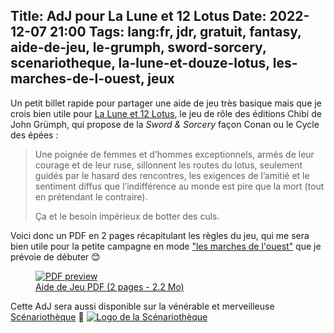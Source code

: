 Title: AdJ pour La Lune et 12 Lotus
Date: 2022-12-07 21:00
Tags: lang:fr, jdr, gratuit, fantasy, aide-de-jeu, le-grumph, sword-sorcery, scenariotheque, la-lune-et-douze-lotus, les-marches-de-l-ouest, jeux
---

Un petit billet rapide pour partager une aide de jeu très basique mais que je crois bien utile
pour [La Lune et 12 Lotus](http://legrumph.org/Terrier/public/chibi/lledl),
le jeu de rôle des éditions Chibi de John Grümph,
qui propose de la _Sword & Sorcery_ façon Conan ou le Cycle des épées :

> Une poignée de femmes et d’hommes exceptionnels, armés de leur courage et de leur ruse, sillonnent les routes du lotus, seulement guidés par le hasard des rencontres, les exigences de l’amitié et le sentiment diffus que l’indifférence au monde est pire que la mort (tout en prétendant le contraire).
>
> Ça et le besoin impérieux de botter des culs.

Voici donc un PDF en 2 pages récapitulant les règles du jeu,
qui me sera bien utile pour la petite campagne en mode ["les marches de l'ouest"](https://www.cestpasdujdr.fr/les-marches-de-louest/) que je prévoie de débuter 😊

<a href="images/lle12l/La-Lune-et-Douze-Lotus-AdJ.pdf">
  <figure>
    <img alt="PDF preview" src="images/2022/12/La-Lune-et-Douze-Lotus-AdJ-pdf-thumb.jpg">
    <figcaption>Aide de Jeu PDF (2 pages - 2.2 Mo)</figcaption>
  </figure>
</a>

Cette AdJ sera aussi disponible sur la vénérable et merveilleuse [Scénariothèque](https://www.scenariotheque.org) 🐲
[![Logo de la Scénariothèque](images/2022/12/scenariotheque-logo.png)](https://www.scenariotheque.org)

<!-- Com'
* [x] https://www.scenariotheque.org
* [x] Discord Chibi
* [ ] https://www.casusno.fr
-->
